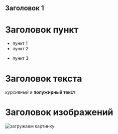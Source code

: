 ## Заголовок 1
# Заголовок пункт
* пункт 1
* пункт 2
+ пункт 3

# Заголовок текста
*курсивный* и **полужирный текст**

# Заголовок изображений
![загружаем картинку](git_key.jpeg)

